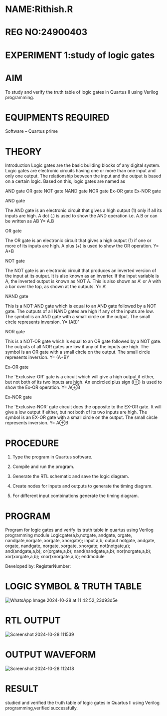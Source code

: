 # NAME:Rithish.R
# REG NO:24900403
# EXPERIMENT 1:study of logic gates

# AIM 

To study and verify the truth table of logic gates in Quartus II using Verilog programming.

# EQUIPMENTS REQUIRED

Software – Quartus prime 

# THEORY

Introduction Logic gates are the basic building blocks of any digital system. Logic gates are electronic circuits having one or more than one input and only one output. The relationship between the input and the output is based on a certain logic. Based on this, logic gates are named as

AND gate OR gate NOT gate NAND gate NOR gate Ex-OR gate Ex-NOR gate

AND gate

The AND gate is an electronic circuit that gives a high output (1) only if all its inputs are high. A dot (.) is used to show the AND operation i.e. A.B or can be written as AB
Y= A.B

OR gate

The OR gate is an electronic circuit that gives a high output (1) if one or more of its inputs are high. A plus (+) is used to show the OR operation.
Y= A+B

NOT gate

The NOT gate is an electronic circuit that produces an inverted version of the input at its output. It is also known as an inverter. If the input variable is A, the inverted output is known as NOT A. This is also shown as A' or A with a bar over the top, as shown at the outputs.
Y= A'

NAND gate

This is a NOT-AND gate which is equal to an AND gate followed by a NOT gate. The outputs of all NAND gates are high if any of the inputs are low. The symbol is an AND gate with a small circle on the output. The small circle represents inversion.
Y= (AB)’

NOR gate

This is a NOT-OR gate which is equal to an OR gate followed by a NOT gate. The outputs of all NOR gates are low if any of the inputs are high. The symbol is an OR gate with a small circle on the output. The small circle represents inversion.
Y= (A+B)’

Ex-OR gate

The 'Exclusive-OR' gate is a circuit which will give a high output if either, but not both of its two inputs are high. An encircled plus sign (⊕) is used to show the Ex-OR operation.
Y= A⊕B

Ex-NOR gate

The 'Exclusive-NOR' gate circuit does the opposite to the EX-OR gate. It will give a low output if either, but not both of its two inputs are high. The symbol is an EX-OR gate with a small circle on the output. The small circle represents inversion.
Y= A⊕B

# PROCEDURE

1.	Type the program in Quartus software.

2.	Compile and run the program.

3.	Generate the RTL schematic and save the logic diagram.

4.	Create nodes for inputs and outputs to generate the timing diagram.

5.	For different input combinations generate the timing diagram.


# PROGRAM

Program for logic gates and verify its truth table in quartus using Verilog programming
module Logicgate(a,b,notgate, andgate, orgate, nandgate,norgate, xorgate, xnorgate);
input a,b;
output notgate, andgate, orgate, nandgate, norgate, xorgate, xnorgate;
not(notgate,a);
and(andgate,a,b);
or(orgate,a,b);
nand(nandgate,a,b);
nor(norgate,a,b);
xor(xorgate,a,b);
xnor(xnorgate,a,b);
endmodule


 Developed by: RegisterNumber: 
 
# LOGIC SYMBOL & TRUTH TABLE
![WhatsApp Image 2024-10-28 at 11 42 52_23d93d5e](https://github.com/user-attachments/assets/c92cf0c4-9dc0-439e-b99d-d659da73e458)


# RTL OUTPUT

![Screenshot 2024-10-28 111539](https://github.com/user-attachments/assets/f6443f51-8354-4fb4-928f-d8ba3cb105b2)


# OUTPUT WAVEFORM


![Screenshot 2024-10-28 112418](https://github.com/user-attachments/assets/266b5098-f12e-4446-9f64-87abe06a1e9a)

# RESULT
studied and verified the truth table of logic gates in Quartus II using Verilog programming,verified successfully.

